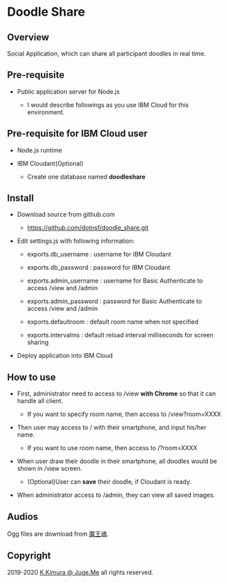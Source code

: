 # Doodle Share

## Overview

Social Application, which can share all participant doodles in real time.


## Pre-requisite

- Public application server for Node.js

    - I would describe followings as you use IBM Cloud for this environment.


## Pre-requisite for IBM Cloud user

- Node.js runtime

- IBM Cloudant(Optional)

    - Create one database named **doodleshare**


## Install

- Download source from github.com

    - https://github.com/dotnsf/doodle_share.git

- Edit settings.js with following information:

    - exports.db_username : username for IBM Cloudant

    - exports.db_password : password for IBM Cloudant

    - exports.admin_username : username for Basic Authenticate to access /view and /admin

    - exports.admin_password : password for Basic Authenticate to access /view and /admin

    - exports.defaultroom : default room name when not specified

    - exports.intervalms : default reload interval milliseconds for screen sharing

- Deploy application into IBM Cloud


## How to use

- First, administrator need to access to /view **with Chrome** so that it can handle all client.

    - If you want to specify room name, then access to /view?room=XXXX

- Then user may access to / with their smartphone, and input his/her name.

    - If you want to use room name, then access to /?room=XXXX

- When user draw their doodle in their smartphone, all doodles would be shown in /view screen.

    - (Optional)User can **save** their doodle, if Cloudant is ready.

- When administrator access to /admin, they can view all saved images.


## Audios

Ogg files are download from [魔王魂](https://maou.audio/rule/).


## Copyright

2019-2020 [K.Kimura @ Juge.Me](https://github.com/dotnsf) all rights reserved.
